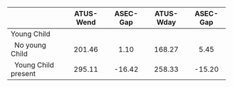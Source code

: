 
|                      |    ATUS-Wend |     ASEC-Gap |    ATUS-Wday |     ASEC-Gap |
| -------------------- | :----------: | :----------: | :----------: | :----------: |
| Young Child          |              |              |              |              |
| &nbsp;&nbsp;No young Child |       201.46 |         1.10 |       168.27 |         5.45 |
| &nbsp;&nbsp;Young Child present |       295.11 |       -16.42 |       258.33 |       -15.20 |

